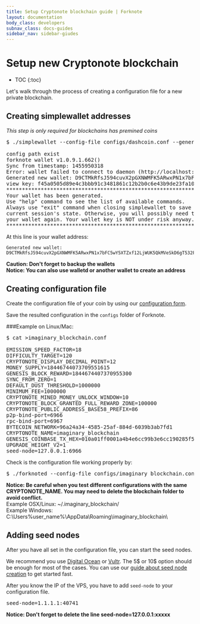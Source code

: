 ```yaml
---
title: Setup Cryptonote blockchain guide | Forknote
layout: documentation
body_class: developers
subnav_class: docs-guides
sidebar_nav: sidebar-giudes
---
```


# Setup new Cryptonote blockchain

* TOC
{:toc}


Let's walk through the process of creating a configuration file for a new private blockchain.



## Creating simplewallet addresses

*This step is only required for blockchains has premined coins*

<pre class="terminal">$ ./simplewallet --config-file configs/dashcoin.conf --generate-new-wallet MY.wallet --password PASSWORD

config path exist
forknote wallet v1.0.9.1.662()
Sync from timestamp: 1455950318
Error: wallet failed to connect to daemon (http://localhost:29081).
Generated new wallet: D9CTMkRfsJ594cuvX2pGXNWMFK5ARwxPN1x7bFC5wY5XTZxf12LjWUK5QkMVeSkD6gT532FepdaohRYkt99e9gdF6hyrUgx
view key: f45a0505d89e4c3bbb91c3481861c12b2b0c6e43b9de23fa108a48a0db116901
**********************************************************************
Your wallet has been generated.
Use "help" command to see the list of available commands.
Always use "exit" command when closing simplewallet to save
current session's state. Otherwise, you will possibly need to synchronize 
your wallet again. Your wallet key is NOT under risk anyway.
**********************************************************************
</pre>

At this line is your wallet address:
```
Generated new wallet: D9CTMkRfsJ594cuvX2pGXNWMFK5ARwxPN1x7bFC5wY5XTZxf12LjWUK5QkMVeSkD6gT532FepdaohRYkt99e9gdF6hyrUgx
```

**Caution: Don't forget to backup the wallets**<br />
**Notice: You can also use walletd or another wallet to create an address**


## Creating configuration file

Create the configuration file of your coin by using our [configuration form][create].

Save the resulted configuration in the `configs` folder of Forknote.

###Example on Linux/Mac:

<pre class="terminal">$ cat >imaginary_blockchain.conf 

EMISSION_SPEED_FACTOR=18
DIFFICULTY_TARGET=120
CRYPTONOTE_DISPLAY_DECIMAL_POINT=12
MONEY_SUPPLY=18446744073709551615
GENESIS_BLOCK_REWARD=1844674407370955300
SYNC_FROM_ZERO=1
DEFAULT_DUST_THRESHOLD=1000000
MINIMUM_FEE=1000000
CRYPTONOTE_MINED_MONEY_UNLOCK_WINDOW=10
CRYPTONOTE_BLOCK_GRANTED_FULL_REWARD_ZONE=100000
CRYPTONOTE_PUBLIC_ADDRESS_BASE58_PREFIX=86
p2p-bind-port=6966
rpc-bind-port=6967
BYTECOIN_NETWORK=96a24a34-4585-25af-884d-6039b3ab7fd1
CRYPTONOTE_NAME=imaginary_blockchain
GENESIS_COINBASE_TX_HEX=010a01ff0001a4b4e6cc99b3e6cc190285f558a81f548c1a7be29836e8f512cc33738d07326eeb22a6f4c5b5e1a3aa8e210187216740de551aedfd1b6d8ee7ce73e88a2cc22297d44b46dd4ee5ef6d864e5b
UPGRADE_HEIGHT_V2=1
seed-node=127.0.0.1:6966
</pre>

Check is the configuration file working properly by:
<pre class="terminal">$ ./forknoted --config-file configs/imaginary_blockchain.conf
</pre>

**Notice: Be careful when you test different configurations with the same CRYPTONOTE_NAME. You may need to delete the blockchain folder to avoid conflict.**<br>
Example OSX/Linux: ~/.imaginary_blockchain/ <br>
Example Windows: C:\Users\%user_name%\AppData\Roaming\imaginary_blockchain\


## Adding seed nodes

After you have all set in the configuration file, you can start the seed nodes.

We recommend you use [Digital Ocean][ditital-ocean] or [Vultr][vultr]. The 5$ or 10$ option should be enough for most of the cases.
You can use our [guide about seed node creation][seed-node-guide] to get started fast.

After you know the IP of the VPS, you have to add `seed-node` to your configuration file.

<pre class="terminal">seed-node=1.1.1.1:40741
</pre>

**Notice: Don't forget to delete the line seed-node=127.0.0.1:xxxxx**


[supported-parameters]: /documentation/daemon/#command-line-options-and-settings-options
[create]: /create/
[seed-node-guide]: /guides/starting-seed-node/
[ditital-ocean]: https://www.digitalocean.com/?refcode=8ebba1ef9746
[vultr]: http://www.vultr.com/?ref=6832621
